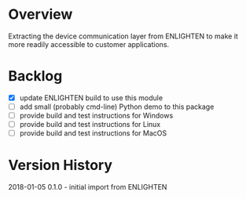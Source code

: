 # Overview

Extracting the device communication layer from ENLIGHTEN to make it more readily
accessible to customer applications.

# Backlog

- [x] update ENLIGHTEN build to use this module
- [ ] add small (probably cmd-line) Python demo to this package
- [ ] provide build and test instructions for Windows
- [ ] provide build and test instructions for Linux
- [ ] provide build and test instructions for MacOS

# Version History

2018-01-05 0.1.0 - initial import from ENLIGHTEN
